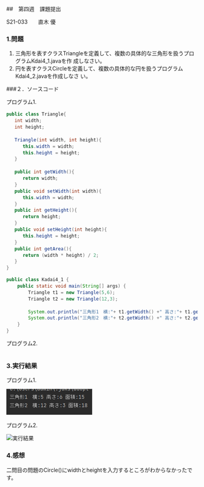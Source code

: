 ##　第四週　課題提出

S21-033　　直木 優

### 1.問題

1. 三角形を表すクラスTriangleを定義して、複数の具体的な三角形を扱うプログラムKdai4_1.javaを作
   成しなさい。
2. 円を表すクラスCircleを定義して、複数の具体的な円を扱うプログラムKdai4_2.javaを作成しなさ
   い。

###２．ソースコード

プログラム1.
```java
public class Triangle{
   int width;
   int height;

   Triangle(int width, int height){
      this.width = width;
      this.height = height;
   }

   public int getWidth(){
      return width;
   }
   public void setWidth(int width){
      this.width = width;
   }
   public int getHeight(){
      return height;
   }
   public void setHeight(int height){
      this.height = height;
   }
   public int getArea(){
      return (width * height) / 2;
   }
}
```
```java
public class Kadai4_1 {
    public static void main(String[] args) {
        Triangle t1 = new Triangle(5,6);
        Triangle t2 = new Triangle(12,3);

        System.out.println("三角形1　横:"+ t1.getWidth() +" 高さ:"+ t1.getHeight() +" 面積:"+ t1.getArea());
        System.out.println("三角形2　横:"+ t2.getWidth() +" 高さ:"+ t2.getHeight() +" 面積:"+ t2.getArea());
    }
}
```

プログラム2.
```java

```

### 3.実行結果
プログラム1.

![実行結果](Kadai4_1.png)

プログラム2.

![実行結果]()

### 4.感想
二問目の問題のCircle()にwidthとheightを入力するところがわからなかったです。